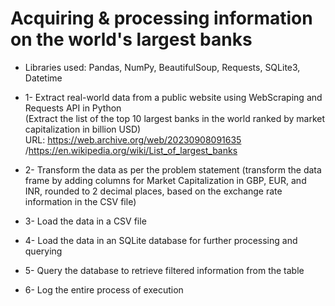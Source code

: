 # Acquiring & processing information on the world's largest banks

- Libraries used: Pandas, NumPy, BeautifulSoup, Requests, SQLite3, Datetime
  
- 1- Extract real-world data from a public website using WebScraping and Requests API in Python              
  (Extract the list of the top 10 largest banks in the world ranked by market capitalization in billion USD)       
  URL: https://web.archive.org/web/20230908091635 /https://en.wikipedia.org/wiki/List_of_largest_banks
- 2- Transform the data as per the problem statement
  (transform the data frame by adding columns for Market Capitalization in GBP, EUR, and INR, rounded to 2 decimal places, based on the exchange rate information in the CSV file)
- 3- Load the data in a CSV  file
- 4- Load the data in an SQLite database for further processing and querying
- 5- Query the database to retrieve filtered information from the table
- 6- Log the entire process of execution
